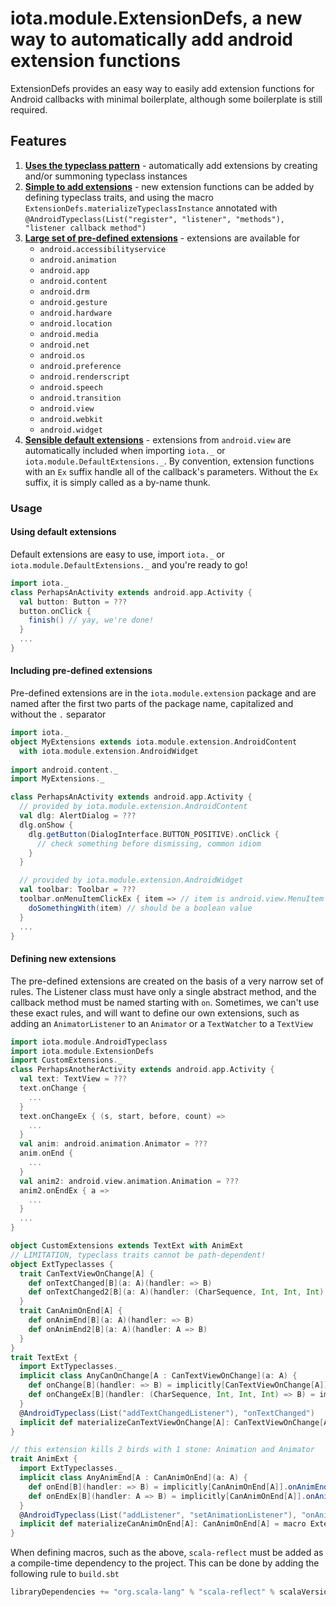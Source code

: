 # iota.module.ExtensionDefs, a new way to automatically add android extension functions

ExtensionDefs provides an easy way to easily add extension functions
for Android callbacks with minimal boilerplate, although some
boilerplate is still required.

## Features

1. **[Uses the typeclass pattern](https://tpolecat.github.io/2013/10/12/typeclass.html)** -
   automatically add extensions by creating and/or summoning typeclass instances
2. **[Simple to add extensions](#defining-new-extensions)** - new extension
   functions can be added by defining typeclass traits, and using the macro
   `ExtensionDefs.materializeTypeclassInstance` annotated with
   `@AndroidTypeclass(List("register", "listener", "methods"), "listener callback method")`
3. **[Large set of pre-defined extensions](#including-pre-defined-extensions)** -
   extensions are available for
     * `android.accessibilityservice`
     * `android.animation`
     * `android.app`
     * `android.content`
     * `android.drm`
     * `android.gesture`
     * `android.hardware`
     * `android.location`
     * `android.media`
     * `android.net`
     * `android.os`
     * `android.preference`
     * `android.renderscript`
     * `android.speech`
     * `android.transition`
     * `android.view`
     * `android.webkit`
     * `android.widget`
4. **[Sensible default extensions](#using-default-extensions)** -
   extensions from `android.view` are automatically included when
   importing `iota._` or `iota.module.DefaultExtensions._`. By
   convention, extension functions with an `Ex` suffix handle all of the
   callback's parameters. Without the `Ex` suffix, it is simply called
   as a by-name thunk.
   
### Usage

#### Using default extensions

Default extensions are easy to use, import `iota._` or `iota.module.DefaultExtensions._`
and you're ready to go!

```scala
import iota._
class PerhapsAnActivity extends android.app.Activity {
  val button: Button = ???
  button.onClick {
    finish() // yay, we're done!
  }
  ...
}
```

#### Including pre-defined extensions

Pre-defined extensions are in the `iota.module.extension` package and are
named after the first two parts of the package name, capitalized and
without the `.` separator

```scala
import iota._
object MyExtensions extends iota.module.extension.AndroidContent
  with iota.module.extension.AndroidWidget
  
import android.content._
import MyExtensions._

class PerhapsAnActivity extends android.app.Activity {
  // provided by iota.module.extension.AndroidContent
  val dlg: AlertDialog = ???
  dlg.onShow {
    dlg.getButton(DialogInterface.BUTTON_POSITIVE).onClick {
      // check something before dismissing, common idiom
    }
  }

  // provided by iota.module.extension.AndroidWidget
  val toolbar: Toolbar = ???
  toolbar.onMenuItemClickEx { item => // item is android.view.MenuItem
    doSomethingWith(item) // should be a boolean value
  }
  ...
}
```

#### Defining new extensions

The pre-defined extensions are created on the basis of a very narrow set
of rules. The Listener class must have only a single abstract method,
and the callback method must be named starting with `on`. Sometimes,
we can't use these exact rules, and will want to define our own
extensions, such as adding an `AnimatorListener` to an `Animator` or
a `TextWatcher` to a `TextView`

```scala
import iota.module.AndroidTypeclass
import iota.module.ExtensionDefs
import CustomExtensions._
class PerhapsAnotherActivity extends android.app.Activity {
  val text: TextView = ???
  text.onChange {
    ...
  }
  text.onChangeEx { (s, start, before, count) =>
    ...
  }
  val anim: android.animation.Animator = ???
  anim.onEnd {
    ...
  }
  val anim2: android.view.animation.Animation = ???
  anim2.onEndEx { a =>
    ...
  }
  ...
}

object CustomExtensions extends TextExt with AnimExt
// LIMITATION, typeclass traits cannot be path-dependent!
object ExtTypeclasses {
  trait CanTextViewOnChange[A] {
    def onTextChanged[B](a: A)(handler: => B)
    def onTextChanged2[B](a: A)(handler: (CharSequence, Int, Int, Int) => B)
  }
  trait CanAnimOnEnd[A] {
    def onAnimEnd[B](a: A)(handler: => B)
    def onAnimEnd2[B](a: A)(handler: A => B)
  }
}
trait TextExt {
  import ExtTypeclasses._
  implicit class AnyCanOnChange[A : CanTextViewOnChange](a: A) {
    def onChange[B](handler: => B) = implicitly[CanTextViewOnChange[A]].onTextChanged(a)(handler)
    def onChangeEx[B](handler: (CharSequence, Int, Int, Int) => B) = implicitly[CanTextViewOnChange[A]].onTextChanged2(a)(handler)
  }
  @AndroidTypeclass(List("addTextChangedListener"), "onTextChanged")
  implicit def materializeCanTextViewOnChange[A]: CanTextViewOnChange[A] = macro ExtensionDefs.materializeTypeclassInstance[CanTextViewOnChange,A]
}

// this extension kills 2 birds with 1 stone: Animation and Animator
trait AnimExt {
  import ExtTypeclasses._
  implicit class AnyAnimEnd[A : CanAnimOnEnd](a: A) {
    def onEnd[B](handler: => B) = implicitly[CanAnimOnEnd[A]].onAnimEnd(a)(handler)
    def onEndEx[B](handler: A => B) = implicitly[CanAnimOnEnd[A]].onAnimEnd2(a)(handler)
  }
  @AndroidTypeclass(List("addListener", "setAnimationListener"), "onAnimationEnd")
  implicit def materializeCanAnimOnEnd[A]: CanAnimOnEnd[A] = macro ExtensionDefs.materializeTypeclassInstance[CanAnimOnEnd,A]
}
```

When defining macros, such as the above, `scala-reflect` must be added
as a compile-time dependency to the project. This can be done by adding
the following rule to `build.sbt`

```scala
libraryDependencies += "org.scala-lang" % "scala-reflect" % scalaVersion.value % "compile-internal"
```
